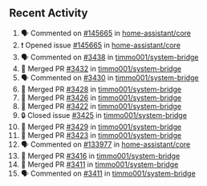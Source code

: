 ## Recent Activity

<!--START_SECTION:activity-->
1. 🗣 Commented on [#145665](https://github.com/home-assistant/core/issues/145665) in [home-assistant/core](https://github.com/home-assistant/core)
2. ❗ Opened issue [#145665](https://github.com/home-assistant/core/issues/145665) in [home-assistant/core](https://github.com/home-assistant/core)
3. 🗣 Commented on [#3438](https://github.com/timmo001/system-bridge/issues/3438) in [timmo001/system-bridge](https://github.com/timmo001/system-bridge)
4. 🎉 Merged PR [#3432](https://github.com/timmo001/system-bridge/pull/3432) in [timmo001/system-bridge](https://github.com/timmo001/system-bridge)
5. 🗣 Commented on [#3430](https://github.com/timmo001/system-bridge/issues/3430) in [timmo001/system-bridge](https://github.com/timmo001/system-bridge)
6. 🎉 Merged PR [#3428](https://github.com/timmo001/system-bridge/pull/3428) in [timmo001/system-bridge](https://github.com/timmo001/system-bridge)
7. 🎉 Merged PR [#3426](https://github.com/timmo001/system-bridge/pull/3426) in [timmo001/system-bridge](https://github.com/timmo001/system-bridge)
8. 🎉 Merged PR [#3422](https://github.com/timmo001/system-bridge/pull/3422) in [timmo001/system-bridge](https://github.com/timmo001/system-bridge)
9. 🔒 Closed issue [#3425](https://github.com/timmo001/system-bridge/issues/3425) in [timmo001/system-bridge](https://github.com/timmo001/system-bridge)
10. 🎉 Merged PR [#3429](https://github.com/timmo001/system-bridge/pull/3429) in [timmo001/system-bridge](https://github.com/timmo001/system-bridge)
11. 🎉 Merged PR [#3423](https://github.com/timmo001/system-bridge/pull/3423) in [timmo001/system-bridge](https://github.com/timmo001/system-bridge)
12. 🗣 Commented on [#133977](https://github.com/home-assistant/core/issues/133977) in [home-assistant/core](https://github.com/home-assistant/core)
13. 🎉 Merged PR [#3416](https://github.com/timmo001/system-bridge/pull/3416) in [timmo001/system-bridge](https://github.com/timmo001/system-bridge)
14. 🎉 Merged PR [#3411](https://github.com/timmo001/system-bridge/pull/3411) in [timmo001/system-bridge](https://github.com/timmo001/system-bridge)
15. 🗣 Commented on [#3411](https://github.com/timmo001/system-bridge/issues/3411) in [timmo001/system-bridge](https://github.com/timmo001/system-bridge)
<!--END_SECTION:activity-->

